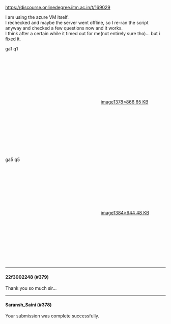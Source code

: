https://discourse.onlinedegree.iitm.ac.in/t/169029

I am using the azure VM itself.<br/>
I rechecked and maybe the server went offline, so I re-ran the script anyway and checked a few questions now and it works.<br/>
I think after a certain while it timed out for me(not entirely sure tho)… but i fixed it.</p>
<p>ga1 q1<br/>
<div class="lightbox-wrapper"><a class="lightbox" data-download-href="/uploads/short-url/gutnxOSZpMNLYR0ikv1zixHs3OS.png?dl=1" href="https://europe1.discourse-cdn.com/flex013/uploads/iitm/original/3X/7/3/7394a5257884162f7de2da5edebfea971446cd0e.png" rel="noopener nofollow ugc" title="image"><div class="meta"><svg aria-hidden="true" class="fa d-icon d-icon-far-image svg-icon"><use href="#far-image"></use></svg><span class="filename">image</span><span class="informations">1378×866 65 KB</span><svg aria-hidden="true" class="fa d-icon d-icon-discourse-expand svg-icon"><use href="#discourse-expand"></use></svg></div></a></div></p>
<p>ga5 q5<br/>
<div class="lightbox-wrapper"><a class="lightbox" data-download-href="/uploads/short-url/maFVYUETrFzSJRdiTKkqqEPXnDP.png?dl=1" href="https://europe1.discourse-cdn.com/flex013/uploads/iitm/original/3X/9/b/9b64c8881a11f6110514f83dabb9e733f46865d9.png" rel="noopener nofollow ugc" title="image"><div class="meta"><svg aria-hidden="true" class="fa d-icon d-icon-far-image svg-icon"><use href="#far-image"></use></svg><span class="filename">image</span><span class="informations">1384×644 48 KB</span><svg aria-hidden="true" class="fa d-icon d-icon-discourse-expand svg-icon"><use href="#discourse-expand"></use></svg></div></a></div></p><hr>

<h4>22f3002248 (#379)</h4>
<p>Thank you so much sir…</p><hr>

<h4>Saransh_Saini (#378)</h4>
<p>Your submission was complete successfully.
